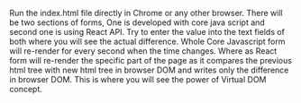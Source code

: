 Run the index.html file directly in Chrome or any other browser.
There will be two sections of forms, One is developed with core java script and second one is using React API.
Try to enter the value into the text fields of both where you will see the actual difference.
Whole Core Javascript form will re-render for every second when the time changes.
Where as React form will re-render the specific part of the page as it compares the previous html tree with new html tree in browser DOM and writes only the difference in browser DOM. This is where you will see the power of Virtual DOM concept.
